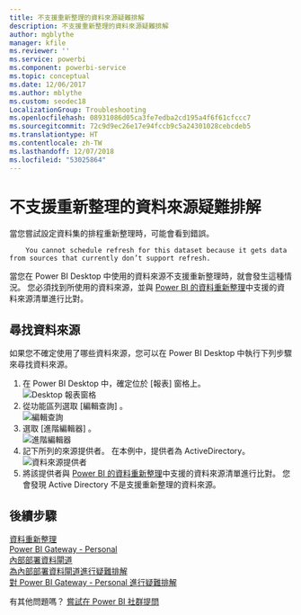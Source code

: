 ```yaml
---
title: 不支援重新整理的資料來源疑難排解
description: 不支援重新整理的資料來源疑難排解
author: mgblythe
manager: kfile
ms.reviewer: ''
ms.service: powerbi
ms.component: powerbi-service
ms.topic: conceptual
ms.date: 12/06/2017
ms.author: mblythe
ms.custom: seodec18
LocalizationGroup: Troubleshooting
ms.openlocfilehash: 08931086d05ca3fe7edba2cd195a4f6f61cfccc7
ms.sourcegitcommit: 72c9d9ec26e17e94fccb9c5a24301028cebcdeb5
ms.translationtype: HT
ms.contentlocale: zh-TW
ms.lasthandoff: 12/07/2018
ms.locfileid: "53025864"
---
```

# <a name="troubleshooting-unsupported-data-source-for-refresh"></a>不支援重新整理的資料來源疑難排解
當您嘗試設定資料集的排程重新整理時，可能會看到錯誤。

        You cannot schedule refresh for this dataset because it gets data from sources that currently don’t support refresh.

當您在 Power BI Desktop 中使用的資料來源不支援重新整理時，就會發生這種情況。 您必須找到所使用的資料來源，並與 [Power BI 的資料重新整理](refresh-data.md)中支援的資料來源清單進行比對。 

## <a name="find-the-data-source"></a>尋找資料來源
如果您不確定使用了哪些資料來源，您可以在 Power BI Desktop 中執行下列步驟來尋找資料來源。  

1. 在 Power BI Desktop 中，確定位於 [報表]  窗格上。  
   ![Desktop 報表窗格](media/service-admin-troubleshoot-unsupported-data-source-for-refresh/tshoot-report-pane.png)
2. 從功能區列選取 [編輯查詢]  。  
   ![編輯查詢](media/service-admin-troubleshoot-unsupported-data-source-for-refresh/tshoot-edit-queries.png)
3. 選取 [進階編輯器] 。  
   ![進階編輯器](media/service-admin-troubleshoot-unsupported-data-source-for-refresh/tshoot-advanced-editor.png)
4. 記下所列的來源提供者。  在本例中，提供者為 ActiveDirectory。  
   ![資料來源提供者](media/service-admin-troubleshoot-unsupported-data-source-for-refresh/tshoot-provider.png)
5. 將該提供者與 [Power BI 的資料重新整理](refresh-data.md)中支援的資料來源清單進行比對。  您會發現 Active Directory 不是支援重新整理的資料來源。  

## <a name="next-steps"></a>後續步驟
[資料重新整理](refresh-data.md)  
[Power BI Gateway - Personal](service-gateway-personal-mode.md)  
[內部部署資料閘道](service-gateway-onprem.md)  
[為內部部署資料閘道進行疑難排解](service-gateway-onprem-tshoot.md)  
[對 Power BI Gateway - Personal 進行疑難排解](service-admin-troubleshooting-power-bi-personal-gateway.md)  

有其他問題嗎？ [嘗試在 Power BI 社群提問](http://community.powerbi.com/)

